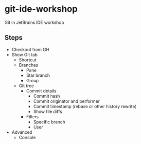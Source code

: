 # git-ide-workshop
Git in JetBrains IDE workshop

## Steps
* Checkout from GH
* Show Git tab
  * Shortcut
  * Branches
    * Pane
    * Star branch
    * Group
  * Git tree
    * Commit details
      * Commit hash 
      * Commit originator and performer
      * Commit timestamp (rebase or other history rewrite) 
      * Show file diffs
    * Filters
      * Specific branch
      * User
* Advanced
  * Console
